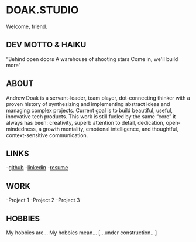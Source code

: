 # DOAK.STUDIO
Welcome, friend.

## DEV MOTTO & HAIKU
“Behind open doors
A warehouse of shooting stars
Come in, we'll build more”

## ABOUT
Andrew Doak is a servant-leader, team player, dot-connecting thinker with a proven history of synthesizing and implementing abstract ideas and managing complex projects. Current goal is to build beautiful, useful, innovative tech products. This work is still fueled by the same “core” it always has been: creativity, superb attention to detail, dedication, open-mindedness, a growth mentality, emotional intelligence, and thoughtful, context-sensitive communication.

## LINKS
-<a href="https://github.com/andrewdoak/" target="_blank" style="font-size: 1em">github</a>
-<a href="https://www.linkedin.com/in/doak-andrew/" target="_blank" style="font-size: 1em">linkedin</a>
-<a href="https://github.com/andrewdoak/doak.studio/blob/main/andrew-doak_resume.pdf" target="_blank" style="font-size: 1em">resume</a>


## WORK
-Project 1
-Project 2
-Project 3

## HOBBIES
My hobbies are...
My hobbies mean...
[...under construction...]
